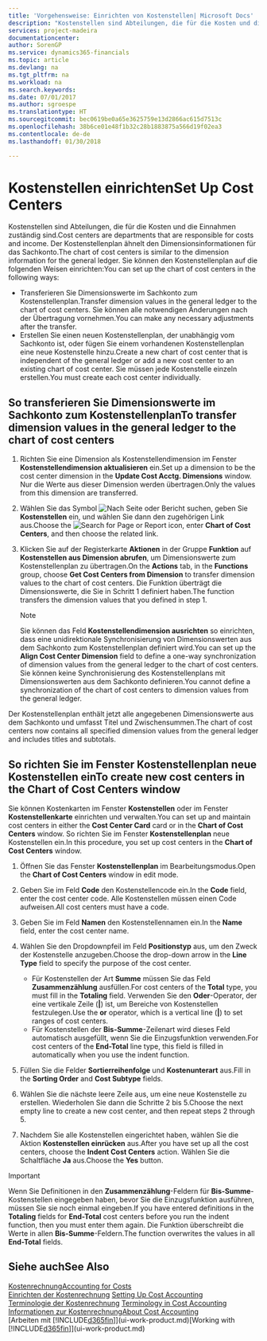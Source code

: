 ```yaml
---
title: 'Vorgehensweise: Einrichten von Kostenstellen| Microsoft Docs'
description: "Kostenstellen sind Abteilungen, die für die Kosten und die Einnahmen zuständig sind. Der Kostenstellenplan ähnelt den Dimensionsinformationen für das Sachkonto."
services: project-madeira
documentationcenter: 
author: SorenGP
ms.service: dynamics365-financials
ms.topic: article
ms.devlang: na
ms.tgt_pltfrm: na
ms.workload: na
ms.search.keywords: 
ms.date: 07/01/2017
ms.author: sgroespe
ms.translationtype: HT
ms.sourcegitcommit: bec0619be0a65e3625759e13d2866ac615d7513c
ms.openlocfilehash: 38b6ce01e48f1b32c28b1883875a566d19f02ea3
ms.contentlocale: de-de
ms.lasthandoff: 01/30/2018

---
```

# <a name="set-up-cost-centers"></a><span data-ttu-id="bf796-104">Kostenstellen einrichten</span><span class="sxs-lookup"><span data-stu-id="bf796-104">Set Up Cost Centers</span></span>
<span data-ttu-id="bf796-105">Kostenstellen sind Abteilungen, die für die Kosten und die Einnahmen zuständig sind.</span><span class="sxs-lookup"><span data-stu-id="bf796-105">Cost centers are departments that are responsible for costs and income.</span></span> <span data-ttu-id="bf796-106">Der Kostenstellenplan ähnelt den Dimensionsinformationen für das Sachkonto.</span><span class="sxs-lookup"><span data-stu-id="bf796-106">The chart of cost centers is similar to the dimension information for the general ledger.</span></span> <span data-ttu-id="bf796-107">Sie können den Kostenstellenplan auf die folgenden Weisen einrichten:</span><span class="sxs-lookup"><span data-stu-id="bf796-107">You can set up the chart of cost centers in the following ways:</span></span>  

-   <span data-ttu-id="bf796-108">Transferieren Sie Dimensionswerte im Sachkonto zum Kostenstellenplan.</span><span class="sxs-lookup"><span data-stu-id="bf796-108">Transfer dimension values in the general ledger to the chart of cost centers.</span></span> <span data-ttu-id="bf796-109">Sie können alle notwendigen Änderungen nach der Übertragung vornehmen.</span><span class="sxs-lookup"><span data-stu-id="bf796-109">You can make any necessary adjustments after the transfer.</span></span>  
-   <span data-ttu-id="bf796-110">Erstellen Sie einen neuen Kostenstellenplan, der unabhängig vom Sachkonto ist, oder fügen Sie einem vorhandenen Kostenstellenplan eine neue Kostenstelle hinzu.</span><span class="sxs-lookup"><span data-stu-id="bf796-110">Create a new chart of cost center that is independent of the general ledger or add a new cost center to an existing chart of cost center.</span></span> <span data-ttu-id="bf796-111">Sie müssen jede Kostenstelle einzeln erstellen.</span><span class="sxs-lookup"><span data-stu-id="bf796-111">You must create each cost center individually.</span></span>  

## <a name="to-transfer-dimension-values-in-the-general-ledger-to-the-chart-of-cost-centers"></a><span data-ttu-id="bf796-112">So transferieren Sie Dimensionswerte im Sachkonto zum Kostenstellenplan</span><span class="sxs-lookup"><span data-stu-id="bf796-112">To transfer dimension values in the general ledger to the chart of cost centers</span></span>  
1.  <span data-ttu-id="bf796-113">Richten Sie eine Dimension als Kostenstellendimension im Fenster **Kostenstellendimension aktualisieren** ein.</span><span class="sxs-lookup"><span data-stu-id="bf796-113">Set up a dimension to be the cost center dimension in the **Update Cost Acctg. Dimensions** window.</span></span> <span data-ttu-id="bf796-114">Nur die Werte aus dieser Dimension werden übertragen.</span><span class="sxs-lookup"><span data-stu-id="bf796-114">Only the values from this dimension are transferred.</span></span>  
2.  <span data-ttu-id="bf796-115">Wählen Sie das Symbol ![Nach Seite oder Bericht suchen](media/ui-search/search_small.png "Symbol Nach Seite oder Bericht suchen"), geben Sie **Kostenstellen** ein, und wählen Sie dann den zugehörigen Link aus.</span><span class="sxs-lookup"><span data-stu-id="bf796-115">Choose the ![Search for Page or Report](media/ui-search/search_small.png "Search for Page or Report icon") icon, enter **Chart of Cost Centers**, and then choose the related link.</span></span>  
3.  <span data-ttu-id="bf796-116">Klicken Sie auf der Registerkarte **Aktionen** in der Gruppe **Funktion** auf **Kostenstellen aus Dimension abrufen**, um Dimensionswerte zum Kostenstellenplan zu übertragen.</span><span class="sxs-lookup"><span data-stu-id="bf796-116">On the **Actions** tab, in the **Functions** group, choose **Get Cost Centers from Dimension** to transfer dimension values to the chart of cost centers.</span></span> <span data-ttu-id="bf796-117">Die Funktion überträgt die Dimensionswerte, die Sie in Schritt 1 definiert haben.</span><span class="sxs-lookup"><span data-stu-id="bf796-117">The function transfers the dimension values that you defined in step 1.</span></span>  

    > [!NOTE]  
    >  <span data-ttu-id="bf796-118">Sie können das Feld **Kostenstellendimension ausrichten** so einrichten, dass eine unidirektionale Synchronisierung von Dimensionswerten aus dem Sachkonto zum Kostenstellenplan definiert wird.</span><span class="sxs-lookup"><span data-stu-id="bf796-118">You can set up the **Align Cost Center Dimension**  field to define a one-way synchronization of dimension values from the general ledger to the chart of cost centers.</span></span> <span data-ttu-id="bf796-119">Sie können keine Synchronisierung des Kostenstellenplans mit Dimensionswerten aus dem Sachkonto definieren.</span><span class="sxs-lookup"><span data-stu-id="bf796-119">You cannot define a synchronization of the chart of cost centers to dimension values from the general ledger.</span></span>  

<span data-ttu-id="bf796-120">Der Kostenstellenplan enthält jetzt alle angegebenen Dimensionswerte aus dem Sachkonto und umfasst Titel und Zwischensummen.</span><span class="sxs-lookup"><span data-stu-id="bf796-120">The chart of cost centers now contains all specified dimension values from the general ledger and includes titles and subtotals.</span></span>  

## <a name="to-create-new-cost-centers-in-the-chart-of-cost-centers-window"></a><span data-ttu-id="bf796-121">So richten Sie im Fenster Kostenstellenplan neue Kostenstellen ein</span><span class="sxs-lookup"><span data-stu-id="bf796-121">To create new cost centers in the Chart of Cost Centers window</span></span>  
<span data-ttu-id="bf796-122">Sie können Kostenkarten im Fenster **Kostenstellen** oder im Fenster **Kostenstellenkarte** einrichten und verwalten.</span><span class="sxs-lookup"><span data-stu-id="bf796-122">You can set up and maintain cost centers in either the **Cost Center Card** card or in the **Chart of Cost Centers** window.</span></span> <span data-ttu-id="bf796-123">So richten Sie im Fenster **Kostenstellenplan** neue Kostenstellen ein.</span><span class="sxs-lookup"><span data-stu-id="bf796-123">In this procedure, you set up cost centers in the **Chart of Cost Centers** window.</span></span>  

1. <span data-ttu-id="bf796-124">Öffnen Sie das Fenster **Kostenstellenplan** im Bearbeitungsmodus.</span><span class="sxs-lookup"><span data-stu-id="bf796-124">Open the **Chart of Cost Centers** window in edit mode.</span></span>  
2. <span data-ttu-id="bf796-125">Geben Sie im Feld **Code** den Kostenstellencode ein.</span><span class="sxs-lookup"><span data-stu-id="bf796-125">In the **Code** field, enter the cost center code.</span></span> <span data-ttu-id="bf796-126">Alle Kostenstellen müssen einen Code aufweisen.</span><span class="sxs-lookup"><span data-stu-id="bf796-126">All cost centers must have a code.</span></span>  
3. <span data-ttu-id="bf796-127">Geben Sie im Feld **Namen** den Kostenstellennamen ein.</span><span class="sxs-lookup"><span data-stu-id="bf796-127">In the **Name** field, enter the cost center name.</span></span>  
4. <span data-ttu-id="bf796-128">Wählen Sie den Dropdownpfeil im Feld **Positionstyp** aus, um den Zweck der Kostenstelle anzugeben.</span><span class="sxs-lookup"><span data-stu-id="bf796-128">Choose the drop-down arrow in the **Line Type** field to specify the purpose of the cost center.</span></span>  

    - <span data-ttu-id="bf796-129">Für Kostenstellen der Art **Summe** müssen Sie das Feld **Zusammenzählung** ausfüllen.</span><span class="sxs-lookup"><span data-stu-id="bf796-129">For cost centers of the **Total** type, you must fill in the **Totaling** field.</span></span> <span data-ttu-id="bf796-130">Verwenden Sie den **Oder**-Operator, der eine vertikale Zeile (**&#124;**) ist, um Bereiche von Kostenstellen festzulegen.</span><span class="sxs-lookup"><span data-stu-id="bf796-130">Use the **or** operator, which is a vertical line (**&#124;**) to set ranges of cost centers.</span></span>  
    - <span data-ttu-id="bf796-131">Für Kostenstellen der **Bis-Summe**-Zeilenart wird dieses Feld automatisch ausgefüllt, wenn Sie die Einzugsfunktion verwenden.</span><span class="sxs-lookup"><span data-stu-id="bf796-131">For cost centers of the **End-Total** line type, this field is filled in automatically when you use the indent function.</span></span>  
5.  <span data-ttu-id="bf796-132">Füllen Sie die Felder **Sortierreihenfolge** und **Kostenunterart** aus.</span><span class="sxs-lookup"><span data-stu-id="bf796-132">Fill in the **Sorting Order** and **Cost Subtype** fields.</span></span>  
6.  <span data-ttu-id="bf796-133">Wählen Sie die nächste leere Zeile aus, um eine neue Kostenstelle zu erstellen. Wiederholen Sie dann die Schritte 2 bis 5.</span><span class="sxs-lookup"><span data-stu-id="bf796-133">Choose the next empty line to create a new cost center, and then repeat steps 2 through 5.</span></span>  
7.  <span data-ttu-id="bf796-134">Nachdem Sie alle Kostenstellen eingerichtet haben, wählen Sie die Aktion **Kostenstellen einrücken** aus.</span><span class="sxs-lookup"><span data-stu-id="bf796-134">After you have set up all the cost centers, choose the **Indent Cost Centers** action.</span></span> <span data-ttu-id="bf796-135">Wählen Sie die Schaltfläche **Ja** aus.</span><span class="sxs-lookup"><span data-stu-id="bf796-135">Choose the **Yes** button.</span></span>  

> [!IMPORTANT]  
>  <span data-ttu-id="bf796-136">Wenn Sie Definitionen in den **Zusammenzählung**-Feldern für **Bis-Summe**-Kostenstellen eingegeben haben, bevor Sie die Einzugsfunktion ausführen, müssen Sie sie noch einmal eingeben.</span><span class="sxs-lookup"><span data-stu-id="bf796-136">If you have entered definitions in the **Totaling** fields for **End-Total** cost centers before you run the indent function, then you must enter them again.</span></span> <span data-ttu-id="bf796-137">Die Funktion überschreibt die Werte in allen **Bis-Summe**-Feldern.</span><span class="sxs-lookup"><span data-stu-id="bf796-137">The function overwrites the values in all **End-Total** fields.</span></span>  

## <a name="see-also"></a><span data-ttu-id="bf796-138">Siehe auch</span><span class="sxs-lookup"><span data-stu-id="bf796-138">See Also</span></span>  
[<span data-ttu-id="bf796-139">Kostenrechnung</span><span class="sxs-lookup"><span data-stu-id="bf796-139">Accounting for Costs</span></span>](finance-manage-cost-accounting.md)  
<span data-ttu-id="bf796-140">[Einrichten der Kostenrechnung](finance-set-up-cost-accounting.md) </span><span class="sxs-lookup"><span data-stu-id="bf796-140">[Setting Up Cost Accounting](finance-set-up-cost-accounting.md) </span></span>  
<span data-ttu-id="bf796-141">[Terminologie der Kostenrechnung](finance-terminology-in-cost-accounting.md) </span><span class="sxs-lookup"><span data-stu-id="bf796-141">[Terminology in Cost Accounting](finance-terminology-in-cost-accounting.md) </span></span>  
[<span data-ttu-id="bf796-142">Informationen zur Kostenrechnung</span><span class="sxs-lookup"><span data-stu-id="bf796-142">About Cost Accounting</span></span>](finance-about-cost-accounting.md)  
<span data-ttu-id="bf796-143">[Arbeiten mit [!INCLUDE[d365fin](includes/d365fin_md.md)]](ui-work-product.md)</span><span class="sxs-lookup"><span data-stu-id="bf796-143">[Working with [!INCLUDE[d365fin](includes/d365fin_md.md)]](ui-work-product.md)</span></span>

